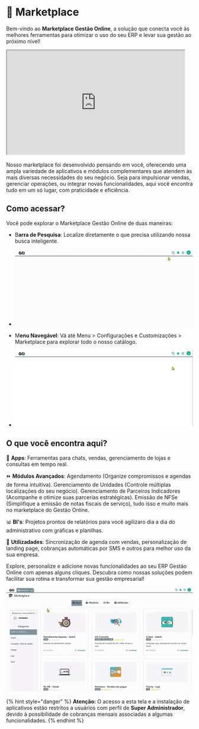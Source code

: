 # 🏬 Marketplace

Bem-vindo ao **Marketplace Gestão Online**, a solução que conecta você às melhores ferramentas para otimizar o uso do seu ERP e levar sua gestão ao próximo nível!

<iframe src="https://drive.google.com/file/d/1vtCPdMzHGkEHUraijnM1wYV001sKrCRL/preview" width="480" height="280" allow="autoplay"></iframe>

Nosso marketplace foi desenvolvido pensando em você, oferecendo uma ampla variedade de aplicativos e módulos complementares que atendem às mais diversas necessidades do seu negócio. Seja para impulsionar vendas, gerenciar operações, ou integrar novas funcionalidades, aqui você encontra tudo em um só lugar, com praticidade e eficiência.

## Como acessar?

Você pode explorar o Marketplace Gestão Online de duas maneiras:

* B**arra de Pesquisa**: Localize diretamente o que precisa utilizando nossa busca inteligente.

* ![](/erp-v2/assets/marketplace/marketplace_inicio_barra_pesquisa.gif)

* M**enu Navegável**: Vá até Menu > Configurações e Customizações > Marketplace para explorar todo o nosso catálogo.

* ![](/erp-v2/assets/marketplace/marketplace_inicio_menu_navegavel.gif)

## O que você encontra aqui?

📲 **Apps**: Ferramentas para chats, vendas, gerenciamento de lojas e consultas em tempo real.
    
⏩ **Módulos Avançados**: Agendamento (Organize compromissos e agendas de forma intuitiva). Gerenciamento de Unidades (Controle múltiplas localizações do seu negócio). Gerenciamento de Parceiros Indicadores (Acompanhe e otimize suas parcerias estratégicas). Emissão de NFSe (Simplifique a emissão de notas fiscais de serviço), tudo isso e muito mais no marketplace do Gestão Online.

📊 **BI's**: Projetos prontos de relatórios para você agilizaro dia a dia do administrativo com gráficas e planilhas.

🔎 **Utilizadades**: Sincronização de agenda com vendas, personalização de landing page, cobranças automáticas por SMS e outros para melhor uso da sua empresa.

Explore, personalize e adicione novas funcionalidades ao seu ERP Gestão Online com apenas alguns cliques. Descubra como nossas soluções podem facilitar sua rotina e transformar sua gestão empresarial!

![](/erp-v2/assets/marketplace/marketplace_tela_inicio.gif)

{% hint style="danger" %}
**Atenção:** O acesso a esta tela e a instalação de aplicativos estão restritos a usuários com perfil de **Super Administrador**, devido à possibilidade de cobranças mensais associadas a algumas funcionalidades.
{% endhint %}
